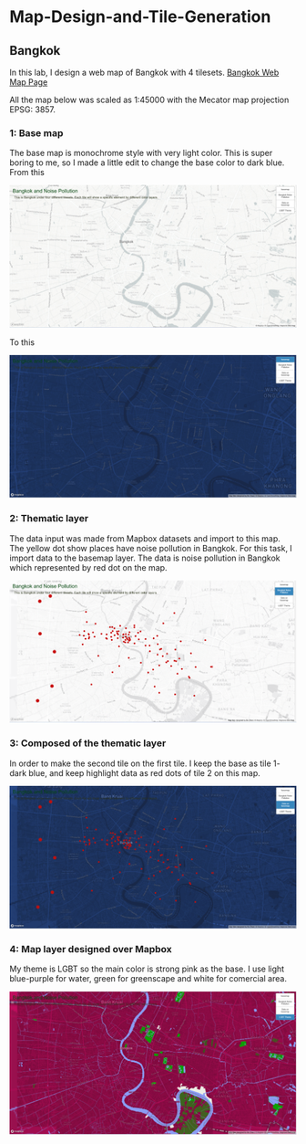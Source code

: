 # Map-Design-and-Tile-Generation
## Bangkok 
In this lab, I design a web map of Bangkok with 4 tilesets.
[Bangkok Web Map Page](http://127.0.0.1:5500/index.html)

All the map below was scaled as 1:45000 
with the Mecator map projection EPSG: 3857.

### 1: Base map
The base map is monochrome style with very light color. This is super boring to me, so I made a little edit to change the base color to dark blue.
From this 

![](img/0.png)

To this 

![](img/1.png)


### 2: Thematic layer
The data input was made from Mapbox datasets and import to this map. The yellow dot show places have noise pollution in Bangkok. 
For this task, I import data to the basemap layer. The data is noise pollution in Bangkok which represented by red dot on the map. 

![](img/2.png)

### 3: Composed of the thematic layer
In order to make the second tile on the first tile. I keep the base as tile 1- dark blue, and keep highlight data as red dots of tile 2 on this map.

![](img/3.png)

### 4: Map layer designed over Mapbox
My theme is LGBT so the main color is strong pink as the base. I use light blue-purple for water, green for greenscape and white for comercial area.

![](img/4.png) 
